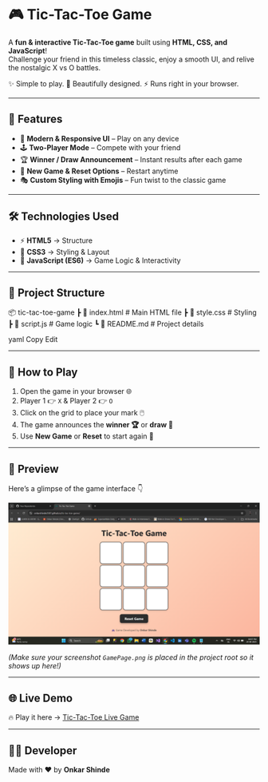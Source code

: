 # 🎮 Tic-Tac-Toe Game  

A **fun & interactive Tic-Tac-Toe game** built using **HTML, CSS, and JavaScript**!  
Challenge your friend in this timeless classic, enjoy a smooth UI, and relive the nostalgic X vs O battles.  

✨ Simple to play. 🎨 Beautifully designed. ⚡ Runs right in your browser.  

---

## 🚀 Features  
- 🎨 **Modern & Responsive UI** – Play on any device  
- 🕹️ **Two-Player Mode** – Compete with your friend  
- 🏆 **Winner / Draw Announcement** – Instant results after each game  
- 🔄 **New Game & Reset Options** – Restart anytime  
- 🎭 **Custom Styling with Emojis** – Fun twist to the classic game  

---

## 🛠️ Technologies Used  
- ⚡ **HTML5** → Structure  
- 🎨 **CSS3** → Styling & Layout  
- 🧠 **JavaScript (ES6)** → Game Logic & Interactivity  

---

## 📂 Project Structure  
📦 tic-tac-toe-game
┣ 📜 index.html # Main HTML file
┣ 📜 style.css # Styling
┣ 📜 script.js # Game logic
┗ 📜 README.md # Project details

yaml
Copy
Edit

---

## 🎯 How to Play  
1. Open the game in your browser 🌐  
2. Player 1 👉 `X` & Player 2 👉 `O`  
3. Click on the grid to place your mark 🖱️  
4. The game announces the **winner 🏆** or **draw 🤝**  
5. Use **New Game** or **Reset** to start again 🔄  

---

## 📸 Preview  
Here’s a glimpse of the game interface 👇  

![GamePage](GamePage.png)  

*(Make sure your screenshot `GamePage.png` is placed in the project root so it shows up here!)*  

---

## 🌐 Live Demo  
🔥 Play it here → [Tic-Tac-Toe Live Game](https://onkarshinde2307.github.io/tic-tac-toe-game/)  

---

## 👨‍💻 Developer  
Made with ❤️ by **Onkar Shinde**  
